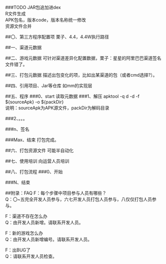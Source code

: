###TODO
JAR包追加进dex  
R文件生成  
APK包名，版本code，版本名称统一修改  
资源文件合并

##〇、第三方程序配置项
栗子、4.4，4.4W执行路径

##一、渠道元数据

##二、游戏元数据
可针对渠道差异化配置数据，栗子：星星的阿里巴巴渠道签名文件错了。

##三、打包元数据
描述出包变化的项，比如出某渠道的包（或者cmd选择?）。

##四、引用项目、Jar等仓库
如mm的实现层

##五、程序
###0、start
读取元数据
###1、解压
apktool -q d -d -f ${sourceApk} -o ${packDir}  
说明：sourceApk为APK源文件，packDir为解码目录

###2、。。。

###n、签名

###Max、结束
打包完成。

##六、打包资源文件
可能半自动化

##七、使用培训
向运营人员培训

##八、打包流程
###0、开始

###N、结束

##附录：FAQ
F：每个步骤中项目参与人员有哪些？  
Q：〇~五完全开发人员参与，六七开发人员打包人员参与，八仅仅打包人员参与。
  
F：渠道不存在怎么办  
Q：由开发人员新增。请联系开发人员。
  
F：新的游戏怎么办  
Q：由开发人员新增编号。请联系开发人员。
  
F：出BUG了  
Q：请联系开发人员检查。
